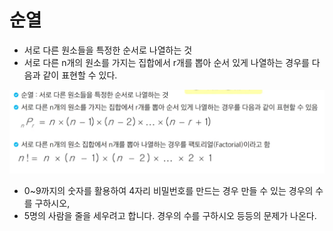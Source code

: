 # 순열

- 서로 다른 원소들을 특정한 순서로 나열하는 것
- 서로 다른 n개의 원소를 가지는 집합에서 r개를 뽑아 순서 있게 나열하는 경우를 다음과 같이 표현할 수 있다.

![img.png](img.png)

- 0~9까지의 숫자를 활용하여 4자리 비밀번호를 만드는 경우 만들 수 있는 경우의 수를 구하시오,
- 5명의 사람을 줄을 세우려고 합니다. 경우의 수를 구하시오
등등의 문제가 나온다.

